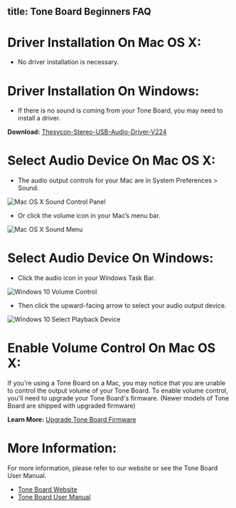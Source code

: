 title: Tone Board Beginners FAQ
---

# Driver Installation On Mac OS X:

* No driver installation is necessary.

# Driver Installation On Windows:

* If there is no sound is coming from your Tone Board, you may need to install a driver.

**Download:**
[Thesycon-Stereo-USB-Audio-Driver-V224](https://dl.Khadas.com/Firmware/ToneBoard/Driver/Thesycon-Stereo-USB-Audio-Driver-V224.rar)

# Select Audio Device On Mac OS X:

* The audio output controls for your Mac are in System Preferences > Sound.

![Mac OS X Sound Control Panel](/images/toneboard/tb_faq_01.jpg)

* Or click the volume icon in your Mac’s menu bar.

![Mac OS X Sound Menu](/images/toneboard/tb_faq_02.jpg)

# Select Audio Device On Windows:

* Click the audio icon in your Windows Task Bar.

![Windows 10 Volume Control](/images/toneboard/xmos_volume.jpg)

* Then click the upward-facing arrow to select your audio output device.

![Windows 10 Select Playback Device](/images/toneboard/xmos_selection.jpg)

# Enable Volume Control On Mac OS X:

If you're using a Tone Board on a Mac, you may notice that you are unable to control the output volume of your Tone Board. To enable volume control, you'll need to upgrade your Tone Board's firmware. (Newer models of Tone Board are shipped with upgraded firmware)

**Learn More:**
[Upgrade Tone Board Firmware](https://docs.Khadas.com/toneboard/HowtoUpgradeFirmware.html)

# More Information:

For more information, please refer to our website or see the Tone Board User Manual.

* [Tone Board Website](https://www.Khadas.com/tone)
* [Tone Board User Manual](https://docs.Khadas.com/toneboard/UserManual.html)
